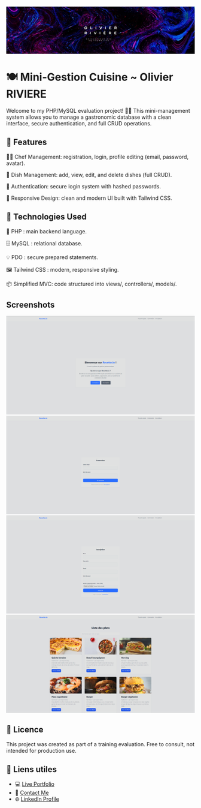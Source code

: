 ![Logo](./public/img/logo_perso.jpg)

# 🍽️ Mini-Gestion Cuisine ~ Olivier RIVIERE
Welcome to my PHP/MySQL evaluation project! 👨‍🍳 This mini-management system allows you to manage a gastronomic database with a clean interface, secure authentication, and full CRUD operations.

## 🌟 Features
🧑‍🍳 Chef Management: registration, login, profile editing (email, password, avatar).

🍛 Dish Management: add, view, edit, and delete dishes (full CRUD).

🔐 Authentication: secure login system with hashed passwords.

🎨 Responsive Design: clean and modern UI built with Tailwind CSS.

## 🚀 Technologies Used
🐘 PHP : main backend language.

🗄️ MySQL : relational database.

💡 PDO : secure prepared statements.

🖼️ Tailwind CSS : modern, responsive styling.

📦 Simplified MVC: code structured into views/, controllers/, models/.

## Screenshots

![App Screenshot](./public/img/home.png)
![App Screenshot](./public/img/login.png)
![App Screenshot](./public/img/register.png)
![App Screenshot](./public/img/liste.png)


## 📝 Licence
This project was created as part of a training evaluation. Free to consult, not intended for production use.

## 🔗 Liens utiles
- 💻 [Live Portfolio](https://portfolio-olivier-riviere.vercel.app/)
- 📧 [Contact Me](mailto:olivier.riviere.dev@gmail.com)
- 🌐 [LinkedIn Profile](https://www.linkedin.com/in/olivierriviere/)